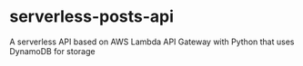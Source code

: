 # serverless-posts-api
 A serverless API based on AWS Lambda API Gateway with Python that uses DynamoDB for storage

